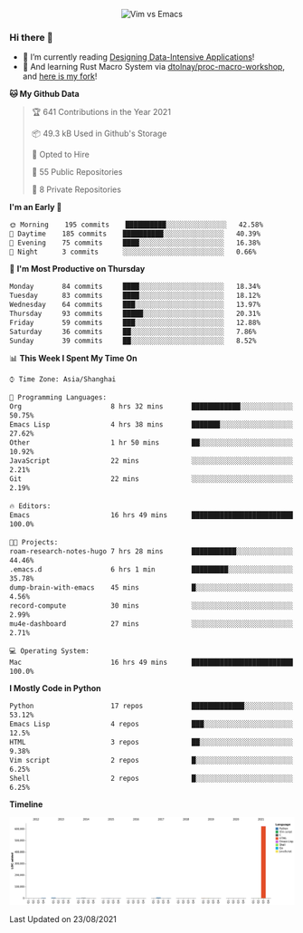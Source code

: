 <p align="center">
    <img src="https://gist.githubusercontent.com/coldnight/e696baffb094e71c96cb302118878eae/raw/40ea5053a6f66cc65f90f437e4173497da225958/banner.gif" alt="Vim vs Emacs" />
</p>

### Hi there 👋

- 📖 I’m currently reading [Designing Data-Intensive Applications](https://www.oreilly.com/library/view/designing-data-intensive-applications/9781491903063/)!
- 🌱 And learning Rust Macro System via [dtolnay/proc-macro-workshop](https://github.com/dtolnay/proc-macro-workshop), and [here is my fork](https://github.com/coldnight/proc-macro-workshop)!

<!--START_SECTION:waka-->
**🐱 My Github Data** 

> 🏆 641 Contributions in the Year 2021
 > 
> 📦 49.3 kB Used in Github's Storage 
 > 
> 💼 Opted to Hire
 > 
> 📜 55 Public Repositories 
 > 
> 🔑 8 Private Repositories  
 > 
**I'm an Early 🐤** 

```text
🌞 Morning    195 commits    ██████████░░░░░░░░░░░░░░░   42.58% 
🌆 Daytime    185 commits    ██████████░░░░░░░░░░░░░░░   40.39% 
🌃 Evening    75 commits     ████░░░░░░░░░░░░░░░░░░░░░   16.38% 
🌙 Night      3 commits      ░░░░░░░░░░░░░░░░░░░░░░░░░   0.66%

```
📅 **I'm Most Productive on Thursday** 

```text
Monday       84 commits     ████░░░░░░░░░░░░░░░░░░░░░   18.34% 
Tuesday      83 commits     ████░░░░░░░░░░░░░░░░░░░░░   18.12% 
Wednesday    64 commits     ███░░░░░░░░░░░░░░░░░░░░░░   13.97% 
Thursday     93 commits     █████░░░░░░░░░░░░░░░░░░░░   20.31% 
Friday       59 commits     ███░░░░░░░░░░░░░░░░░░░░░░   12.88% 
Saturday     36 commits     ██░░░░░░░░░░░░░░░░░░░░░░░   7.86% 
Sunday       39 commits     ██░░░░░░░░░░░░░░░░░░░░░░░   8.52%

```


📊 **This Week I Spent My Time On** 

```text
⌚︎ Time Zone: Asia/Shanghai

💬 Programming Languages: 
Org                      8 hrs 32 mins       ████████████░░░░░░░░░░░░░   50.75% 
Emacs Lisp               4 hrs 38 mins       ███████░░░░░░░░░░░░░░░░░░   27.62% 
Other                    1 hr 50 mins        ██░░░░░░░░░░░░░░░░░░░░░░░   10.92% 
JavaScript               22 mins             ░░░░░░░░░░░░░░░░░░░░░░░░░   2.21% 
Git                      22 mins             ░░░░░░░░░░░░░░░░░░░░░░░░░   2.19%

🔥 Editors: 
Emacs                    16 hrs 49 mins      █████████████████████████   100.0%

🐱‍💻 Projects: 
roam-research-notes-hugo 7 hrs 28 mins       ███████████░░░░░░░░░░░░░░   44.46% 
.emacs.d                 6 hrs 1 min         █████████░░░░░░░░░░░░░░░░   35.78% 
dump-brain-with-emacs    45 mins             █░░░░░░░░░░░░░░░░░░░░░░░░   4.56% 
record-compute           30 mins             ░░░░░░░░░░░░░░░░░░░░░░░░░   2.99% 
mu4e-dashboard           27 mins             ░░░░░░░░░░░░░░░░░░░░░░░░░   2.71%

💻 Operating System: 
Mac                      16 hrs 49 mins      █████████████████████████   100.0%

```

**I Mostly Code in Python** 

```text
Python                   17 repos            █████████████░░░░░░░░░░░░   53.12% 
Emacs Lisp               4 repos             ███░░░░░░░░░░░░░░░░░░░░░░   12.5% 
HTML                     3 repos             ██░░░░░░░░░░░░░░░░░░░░░░░   9.38% 
Vim script               2 repos             █░░░░░░░░░░░░░░░░░░░░░░░░   6.25% 
Shell                    2 repos             █░░░░░░░░░░░░░░░░░░░░░░░░   6.25%

```


**Timeline**

![Chart not found](https://raw.githubusercontent.com/coldnight/coldnight/master/charts/bar_graph.png) 


 Last Updated on 23/08/2021
<!--END_SECTION:waka-->
